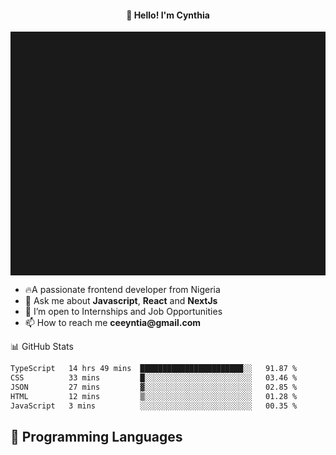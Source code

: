 <h4 align="center">👋 Hello! I'm Cynthia</h4>

<hr style="height:10%; margin-left:0; margin-right:0;" />

<div align="left">
  <ul>
  <li>🔥A passionate frontend developer from Nigeria</li>
  <li>💬 Ask me about <strong>Javascript</strong>, <strong>React</strong> and <strong> NextJs</strong></li>
  <li>👯 I’m open to Internships and Job Opportunities</li>
  <li>📫 How to reach me <strong>ceeyntia@gmail.com</strong></li>
</ul>
</div
  
## 📊 GitHub Stats

<!--START_SECTION:waka-->

```txt
TypeScript   14 hrs 49 mins  ███████████████████████░░   91.87 %
CSS          33 mins         █░░░░░░░░░░░░░░░░░░░░░░░░   03.46 %
JSON         27 mins         ▓░░░░░░░░░░░░░░░░░░░░░░░░   02.85 %
HTML         12 mins         ▒░░░░░░░░░░░░░░░░░░░░░░░░   01.28 %
JavaScript   3 mins          ░░░░░░░░░░░░░░░░░░░░░░░░░   00.35 %
```

<!--END_SECTION:waka-->

## 💬 Programming Languages

<!--START_SECTION:languages-->
<!--END_SECTION:languages-->

